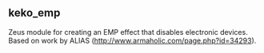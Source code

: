 ## keko_emp
Zeus module for creating an EMP effect that disables electronic devices. Based on work by ALIAS (http://www.armaholic.com/page.php?id=34293).
